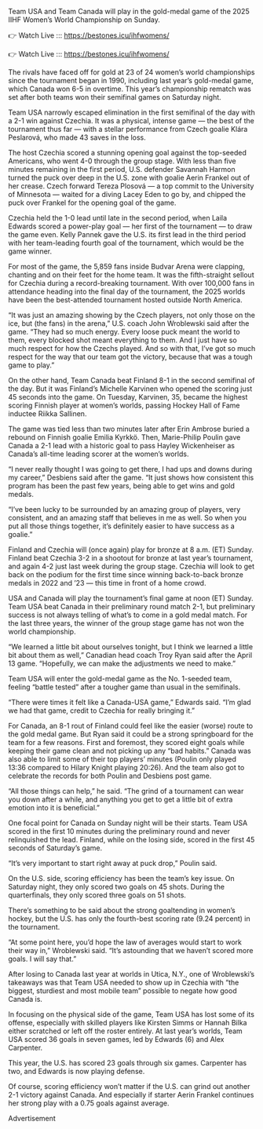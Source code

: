 Team USA and Team Canada will play in the gold-medal game of the 2025 IIHF Women’s World Championship on Sunday.

👉 Watch Live ::: https://bestones.icu/ihfwomens/

👉 Watch Live ::: https://bestones.icu/ihfwomens/

The rivals have faced off for gold at 23 of 24 women’s world championships since the tournament began in 1990, including last year’s gold-medal game, which Canada won 6-5 in overtime. This year’s championship rematch was set after both teams won their semifinal games on Saturday night.

Team USA narrowly escaped elimination in the first semifinal of the day with a 2-1 win against Czechia. It was a physical, intense game — the best of the tournament thus far — with a stellar performance from Czech goalie Klára Peslarová, who made 43 saves in the loss.

The host Czechia scored a stunning opening goal against the top-seeded Americans, who went 4-0 through the group stage. With less than five minutes remaining in the first period, U.S. defender Savannah Harmon turned the puck over deep in the U.S. zone with goalie Aerin Frankel out of her crease. Czech forward Tereza Plosová — a top commit to the University of Minnesota — waited for a diving Lacey Eden to go by, and chipped the puck over Frankel for the opening goal of the game.

Czechia held the 1-0 lead until late in the second period, when Laila Edwards scored a power-play goal — her first of the tournament — to draw the game even. Kelly Pannek gave the U.S. its first lead in the third period with her team-leading fourth goal of the tournament, which would be the game winner.

For most of the game, the 5,859 fans inside Budvar Arena were clapping, chanting and on their feet for the home team. It was the fifth-straight sellout for Czechia during a record-breaking tournament. With over 100,000 fans in attendance heading into the final day of the tournament, the 2025 worlds have been the best-attended tournament hosted outside North America.

“It was just an amazing showing by the Czech players, not only those on the ice, but (the fans) in the arena,” U.S. coach John Wroblewski said after the game. “They had so much energy. Every loose puck meant the world to them, every blocked shot meant everything to them. And I just have so much respect for how the Czechs played. And so with that, I’ve got so much respect for the way that our team got the victory, because that was a tough game to play.”

On the other hand, Team Canada beat Finland 8-1 in the second semifinal of the day. But it was Finland’s Michelle Karvinen who opened the scoring just 45 seconds into the game. On Tuesday, Karvinen, 35, became the highest scoring Finnish player at women’s worlds, passing Hockey Hall of Fame inductee Riikka Sallinen.

The game was tied less than two minutes later after Erin Ambrose buried a rebound on Finnish goalie Emilia Kyrkkö. Then, Marie-Philip Poulin gave Canada a 2-1 lead with a historic goal to pass Hayley Wickenheiser as Canada’s all-time leading scorer at the women’s worlds.

“I never really thought I was going to get there, I had ups and downs during my career,” Desbiens said after the game. “It just shows how consistent this program has been the past few years, being able to get wins and gold medals.

“I’ve been lucky to be surrounded by an amazing group of players, very consistent, and an amazing staff that believes in me as well. So when you put all those things together, it’s definitely easier to have success as a goalie.”

Finland and Czechia will (once again) play for bronze at 8 a.m. (ET) Sunday. Finland beat Czechia 3-2 in a shootout for bronze at last year’s tournament, and again 4-2 just last week during the group stage. Czechia will look to get back on the podium for the first time since winning back-to-back bronze medals in 2022 and ’23 — this time in front of a home crowd.

USA and Canada will play the tournament’s final game at noon (ET) Sunday. Team USA beat Canada in their preliminary round match 2-1, but preliminary success is not always telling of what’s to come in a gold medal match. For the last three years, the winner of the group stage game has not won the world championship.

“We learned a little bit about ourselves tonight, but I think we learned a little bit about them as well,” Canadian head coach Troy Ryan said after the April 13 game. “Hopefully, we can make the adjustments we need to make.”

Team USA will enter the gold-medal game as the No. 1-seeded team, feeling “battle tested” after a tougher game than usual in the semifinals.

“There were times it felt like a Canada-USA game,” Edwards said. “I’m glad we had that game, credit to Czechia for really bringing it.”

For Canada, an 8-1 rout of Finland could feel like the easier (worse) route to the gold medal game. But Ryan said it could be a strong springboard for the team for a few reasons. First and foremost, they scored eight goals while keeping their game clean and not picking up any “bad habits.” Canada was also able to limit some of their top players’ minutes (Poulin only played 13:36 compared to Hilary Knight playing 20:26). And the team also got to celebrate the records for both Poulin and Desbiens post game.

“All those things can help,” he said. “The grind of a tournament can wear you down after a while, and anything you get to get a little bit of extra emotion into it is beneficial.”

One focal point for Canada on Sunday night will be their starts. Team USA scored in the first 10 minutes during the preliminary round and never relinquished the lead. Finland, while on the losing side, scored in the first 45 seconds of Saturday’s game.

“It’s very important to start right away at puck drop,” Poulin said.

On the U.S. side, scoring efficiency has been the team’s key issue. On Saturday night, they only scored two goals on 45 shots. During the quarterfinals, they only scored three goals on 51 shots.

There’s something to be said about the strong goaltending in women’s hockey, but the U.S. has only the fourth-best scoring rate (9.24 percent) in the tournament.

“At some point here, you’d hope the law of averages would start to work their way in,” Wroblewski said. “It’s astounding that we haven’t scored more goals. I will say that.”

After losing to Canada last year at worlds in Utica, N.Y., one of Wroblewski’s takeaways was that Team USA needed to show up in Czechia with “the biggest, sturdiest and most mobile team” possible to negate how good Canada is.

In focusing on the physical side of the game, Team USA has lost some of its offense, especially with skilled players like Kirsten Simms or Hannah Bilka either scratched or left off the roster entirely. At last year’s worlds, Team USA scored 36 goals in seven games, led by Edwards (6) and Alex Carpenter.

This year, the U.S. has scored 23 goals through six games. Carpenter has two, and Edwards is now playing defense.

Of course, scoring efficiency won’t matter if the U.S. can grind out another 2-1 victory against Canada. And especially if starter Aerin Frankel continues her strong play with a 0.75 goals against average.

Advertisement
